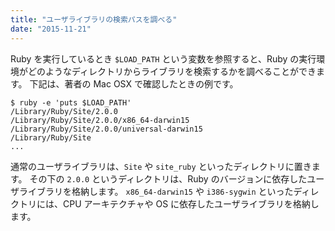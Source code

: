 ```yaml
---
title: "ユーザライブラリの検索パスを調べる"
date: "2015-11-21"
---
```


Ruby を実行しているとき `$LOAD_PATH` という変数を参照すると、Ruby の実行環境がどのようなディレクトリからライブラリを検索するかを調べることができます。
下記は、著者の Mac OSX で確認したときの例です。

```
$ ruby -e 'puts $LOAD_PATH'
/Library/Ruby/Site/2.0.0
/Library/Ruby/Site/2.0.0/x86_64-darwin15
/Library/Ruby/Site/2.0.0/universal-darwin15
/Library/Ruby/Site
...
```

通常のユーザライブラリは、`Site` や `site_ruby` といったディレクトリに置きます。
その下の `2.0.0` というディレクトリは、Ruby のバージョンに依存したユーザライブラリを格納します。
`x86_64-darwin15` や `i386-sygwin` といったディレクトリには、CPU アーキテクチャや OS に依存したユーザライブラリを格納します。

